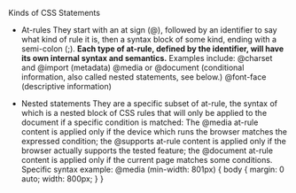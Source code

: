 Kinds of CSS Statements
- At-rules
They start with an at sign (@), followed by an identifier to say what kind of rule it is, then a syntax block of some kind, ending with a semi-colon (;). 
**Each type of at-rule, defined by the identifier, will have its own internal syntax and semantics.**
Examples include:
@charset and @import (metadata)
@media or @document (conditional information, also called nested statements, see below.)
@font-face (descriptive information)

- Nested statements
They are a specific subset of at-rule, the syntax of which is a nested block of CSS rules that will only be applied to the document if a specific condition is matched:
The @media at-rule content is applied only if the device which runs the browser matches the expressed condition;
the @supports at-rule content is applied only if the browser actually supports the tested feature;
the @document at-rule content is applied only if the current page matches some conditions.
Specific syntax example:
@media (min-width: 801px) {
  body {
    margin: 0 auto;
    width: 800px;
  }
}
